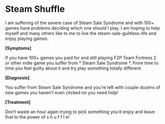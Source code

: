 # Steam Shuffle #

I am suffering of the severe case of Steam Sale Syndrome and with 100+ games have problems deciding which one should I play. I am hoping to help myself and many others like to me to live the steam-sale-guiltless-life and enjoy playing games.


**[Symptoms]**

If you have 100+ games you paid for and still playing F2P Team Fortress 2 or other indie game you suffer from * Steam Sale Syndrome *.
From time to time you feel guilty about it and try play something totally different. 

**[Diagnosis]**

You suffer from Steam Sale Syndrome and you’re left with couple dozens of new games you haven’t even clicked on you need help! 

**[Treatment]**

Don’t waste an hour again trying to pick something you’d enjoy and leave that to the power of  s h u f f l e!
